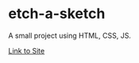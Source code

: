 # etch-a-sketch
A small project using HTML, CSS, JS.

[Link to Site](https://hsahu615.github.io/etch-a-sketch/)
